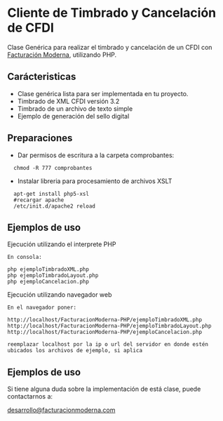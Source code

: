 # Cliente de Timbrado y Cancelación de CFDI

Clase Genérica para realizar el timbrado y cancelación de un CFDI con [Facturación Moderna][1], utilizando PHP. 


## Carácteristicas

* Clase genérica lista para ser implementada en tu proyecto.
* Timbrado de XML CFDI versión 3.2 
* Timbrado de un archivo de texto simple
* Ejemplo de generación del sello digital

## Preparaciones
* Dar permisos de escritura a la carpeta comprobantes:
```
  chmod -R 777 comprobantes
  ```
* Instalar libreria para procesamiento de archivos XSLT
```
  apt-get install php5-xsl
  #recargar apache
  /etc/init.d/apache2 reload
```
## Ejemplos de uso

Ejecución utilizando el interprete PHP

```
En consola:

php ejemploTimbradoXML.php 
php ejemploTimbradoLayout.php
php ejemploCancelacion.php
```

Ejecución utilizando navegador web

```
En el navegador poner:

http://localhost/FacturacionModerna-PHP/ejemploTimbradoXML.php
http://localhost/FacturacionModerna-PHP/ejemploTimbradoLayout.php
http://localhost/FacturacionModerna-PHP/ejemploCancelacion.php

reemplazar localhost por la ip o url del servidor en donde estén ubicados los archivos de ejemplo, si aplica
```

## Ejemplos de uso

Si tiene alguna duda sobre la implementación de está clase, puede contactarnos a: 

desarrollo@facturacionmoderna.com 

[1]: http://www.facturacionmoderna.com

